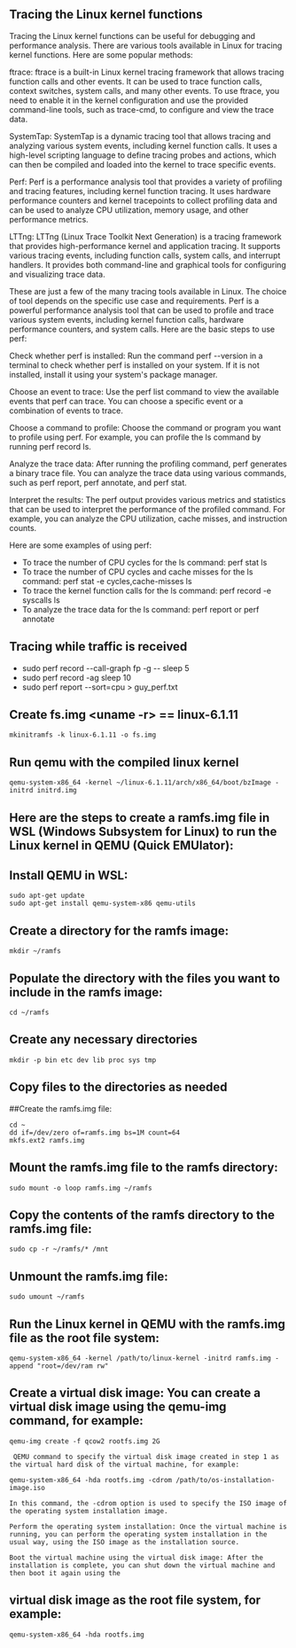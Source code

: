 
## Tracing the Linux kernel functions
Tracing the Linux kernel functions can be useful for debugging and performance analysis. There are various tools available in Linux for tracing kernel functions. Here are some popular methods:

ftrace: ftrace is a built-in Linux kernel tracing framework that allows tracing function calls and other events. It can be used to trace function calls, context switches, system calls, and many other events. To use ftrace, you need to enable it in the kernel configuration and use the provided command-line tools, such as trace-cmd, to configure and view the trace data.

SystemTap: SystemTap is a dynamic tracing tool that allows tracing and analyzing various system events, including kernel function calls. It uses a high-level scripting language to define tracing probes and actions, which can then be compiled and loaded into the kernel to trace specific events.

Perf: Perf is a performance analysis tool that provides a variety of profiling and tracing features, including kernel function tracing. It uses hardware performance counters and kernel tracepoints to collect profiling data and can be used to analyze CPU utilization, memory usage, and other performance metrics.

LTTng: LTTng (Linux Trace Toolkit Next Generation) is a tracing framework that provides high-performance kernel and application tracing. It supports various tracing events, including function calls, system calls, and interrupt handlers. It provides both command-line and graphical tools for configuring and visualizing trace data.

These are just a few of the many tracing tools available in Linux. The choice of tool depends on the specific use case and requirements.
Perf is a powerful performance analysis tool that can be used to profile and trace various system events, including kernel function calls, hardware performance counters, and system calls. Here are the basic steps to use perf:

Check whether perf is installed: Run the command perf --version in a terminal to check whether perf is installed on your system. If it is not installed, install it using your system's package manager.

Choose an event to trace: Use the perf list command to view the available events that perf can trace. You can choose a specific event or a combination of events to trace.

Choose a command to profile: Choose the command or program you want to profile using perf. For example, you can profile the ls command by running perf record ls.

Analyze the trace data: After running the profiling command, perf generates a binary trace file. You can analyze the trace data using various commands, such as perf report, perf annotate, and perf stat.

Interpret the results: The perf output provides various metrics and statistics that can be used to interpret the performance of the profiled command. For example, you can analyze the CPU utilization, cache misses, and instruction counts.

Here are some examples of using perf:

- To trace the number of CPU cycles for the ls command: perf stat ls
- To trace the number of CPU cycles and cache misses for the ls command: perf stat -e cycles,cache-misses ls
- To trace the kernel function calls for the ls command: perf record -e syscalls ls
- To analyze the trace data for the ls command: perf report or perf annotate

## Tracing while traffic is received
- sudo perf record --call-graph fp -g -- sleep 5
- sudo perf record -ag sleep 10
- sudo perf report --sort=cpu > guy_perf.txt

## Create fs.img <uname -r> == linux-6.1.11
```
mkinitramfs -k linux-6.1.11 -o fs.img

```
## Run qemu with the compiled linux kernel
```
qemu-system-x86_64 -kernel ~/linux-6.1.11/arch/x86_64/boot/bzImage -initrd initrd.img
```
## Here are the steps to create a ramfs.img file in WSL (Windows Subsystem for Linux) to run the Linux kernel in QEMU (Quick EMUlator):
## Install QEMU in WSL:
```
sudo apt-get update
sudo apt-get install qemu-system-x86 qemu-utils
```
## Create a directory for the ramfs image:
```
mkdir ~/ramfs
```
## Populate the directory with the files you want to include in the ramfs image:
```
cd ~/ramfs
```
## Create any necessary directories
```
mkdir -p bin etc dev lib proc sys tmp
```
## Copy files to the directories as needed
##Create the ramfs.img file:
```
cd ~
dd if=/dev/zero of=ramfs.img bs=1M count=64
mkfs.ext2 ramfs.img
``` 
## Mount the ramfs.img file to the ramfs directory:
```
sudo mount -o loop ramfs.img ~/ramfs
```
## Copy the contents of the ramfs directory to the ramfs.img file:
```
sudo cp -r ~/ramfs/* /mnt
```
## Unmount the ramfs.img file:
```
sudo umount ~/ramfs
```
## Run the Linux kernel in QEMU with the ramfs.img file as the root file system:
```
qemu-system-x86_64 -kernel /path/to/linux-kernel -initrd ramfs.img -append "root=/dev/ram rw"
```
## Create a virtual disk image: You can create a virtual disk image using the qemu-img command, for example:
```
qemu-img create -f qcow2 rootfs.img 2G
```
``` Boot the virtual machine with the virtual disk image: You can use the -hda option of the 
 QEMU command to specify the virtual disk image created in step 1 as the virtual hard disk of the virtual machine, for example:
```
```
qemu-system-x86_64 -hda rootfs.img -cdrom /path/to/os-installation-image.iso
```
```
In this command, the -cdrom option is used to specify the ISO image of the operating system installation image.

Perform the operating system installation: Once the virtual machine is running, you can perform the operating system installation in the usual way, using the ISO image as the installation source.

Boot the virtual machine using the virtual disk image: After the installation is complete, you can shut down the virtual machine and then boot it again using the 
```
## virtual disk image as the root file system, for example:
```
qemu-system-x86_64 -hda rootfs.img
```
 
 
 
 
 
